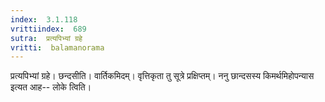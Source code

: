 ```yaml
---
index:  3.1.118
vrittiindex:  689
sutra:  प्रत्यपिभ्यां ग्रहे
vritti:  balamanorama 
---
```


प्रत्यपिभ्यां ग्रहे। छन्दसीति। वार्तिकमिदम्। वृत्तिकृता तु सूत्रे प्रक्षिप्तम्। ननु छान्दसस्य किमर्थमिहोपन्यास इत्यत आह-- लोके त्विति। 

